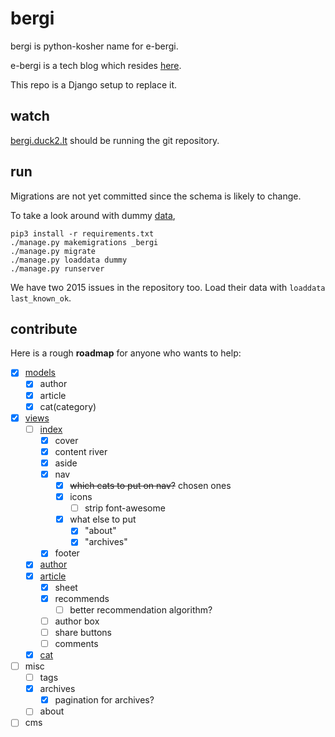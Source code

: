 # bergi

bergi is python-kosher name for e-bergi.

e-bergi is a tech blog which resides [here](http://e-bergi.com).

This repo is a Django setup to replace it.

## watch

[bergi.duck2.lt](http://bergi.duck2.lt) should be running the git repository.

## run

Migrations are not yet committed since the schema is likely to change.

To take a look around with dummy [data](_bergi/fixtures/dummy.json),

```
pip3 install -r requirements.txt
./manage.py makemigrations _bergi
./manage.py migrate
./manage.py loaddata dummy
./manage.py runserver
```

We have two 2015 issues in the repository too. Load their data with `loaddata last_known_ok`.

## contribute

Here is a rough **roadmap** for anyone who wants to help:

- [x] [models](_bergi/models.py)
	- [x] author
	- [x] article
	- [x] cat(category)

- [x] [views](_bergi/views.py)
	- [ ] [index](_bergi/templates/index.html)
		- [x] cover
		- [x] content river
		- [x] aside
		- [x] nav
			- [x] ~~which cats to put on nav?~~ chosen ones
			- [x] icons
				- [ ] strip font-awesome
			- [x] what else to put
				- [x] "about"
				- [x] "archives"
		- [x] footer
	- [x] [author](_bergi/templates/author.html)
	- [x] [article](_bergi/templates/article.html)
		- [x] sheet
		- [x] recommends
			- [ ] better recommendation algorithm?
		- [ ] author box
		- [ ] share buttons
		- [ ] comments
	- [x] [cat](_bergi/templates/cat.html)

- [ ] misc
	- [ ] tags
	- [x] archives
		- [x] pagination for archives?
	- [ ] about

- [ ] cms
